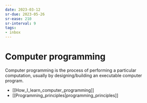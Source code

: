 ```yaml
---
date: 2023-03-12
sr-due: 2023-05-26
sr-ease: 210
sr-interval: 9
tags:
- inbox
---
```


# Computer programming

Computer programming is the process of performing a particular computation,
usually by designing/building an executable computer program.

- [[How_I_learn_computer_programming]]
- [[Programming_principles|programming_principles]]
